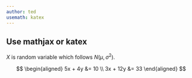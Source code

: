 ```yaml
---
author: ted
usemath: katex
---
```


## Use mathjax or katex  

$X$ is random variable which follows $N(\mu,\sigma^2)$.  

$$
    \begin{aligned}
        5x + 4y &= 10 \\
        3x + 12y &= 33
    \end{aligned}
$$